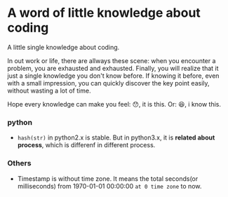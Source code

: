 # A word of little knowledge about coding

A little single knowledge about coding.

In out work or life, there are allways these scene: when you encounter a problem, you are exhausted and exhausted. Finally, you will realize that it just a single knowledge you don't know before. If knowing it before, even with a small impression, you can quickly discover the key point easily, without wasting a lot of time.

Hope every knowledge can make you feel: 😯, it is this. Or: 😆, i know this.

### python

- `hash(str)` in python2.x is stable. But in python3.x, it is **related about process**, which is differenf in different process.

### Others

- Timestamp is without time zone. It means the total seconds(or milliseconds) from 1970-01-01 00:00:00 `at 0 time zone` to now.


